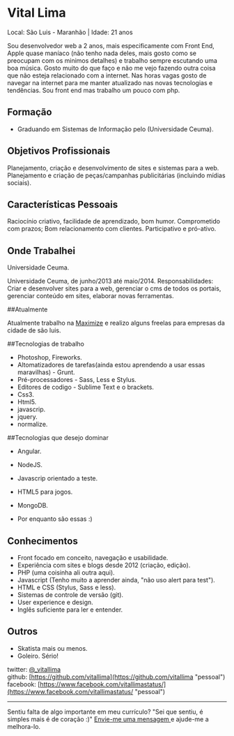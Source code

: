 # Vital Lima

Local: São Luis - Maranhão | Idade: 21 anos

Sou desenvolvedor web a 2 anos, mais especificamente com Front End, Apple quase maníaco (não tenho nada deles, mais gosto como se preocupam com os minimos detalhes) e trabalho sempre escutando uma boa música. Gosto muito do que faço
e não me vejo fazendo outra coisa que não esteja relacionado com a internet. Nas horas vagas gosto de navegar na internet 
para me manter atualizado nas novas tecnologias e tendências. Sou front end mas trabalho um pouco com php.

## Formação
* Graduando em Sistemas de Informação pelo (Universidade Ceuma).

## Objetivos Profissionais

Planejamento, criação e desenvolvimento de sites e sistemas para a web.
Planejamento e criação de peças/campanhas publicitárias (incluindo mídias sociais).

## Características Pessoais

Raciocínio criativo, facilidade de aprendizado, bom humor.
Comprometido com prazos;
Bom relacionamento com clientes.
Participativo e pró-ativo.

## Onde Trabalhei

Universidade Ceuma.

Universidade Ceuma, de junho/2013 até maio/2014.
Responsabilidades: Criar e desenvolver sites para a web, gerenciar o cms de todos os portais, gerenciar conteúdo em sites, elaborar novas ferramentas.

##Atualmente

Atualmente trabalho na [Maximize](http://www.maximize.com.br/infografico/sao-joao/ "Link") e realizo alguns freelas para empresas da cidade de são luis.

##Tecnologias de trabalho

* Photoshop, Fireworks.
* Altomatizadores de tarefas(ainda estou aprendendo a usar essas maravilhas) - Grunt.
* Pré-processadores - Sass, Less e Stylus.
* Editores de codigo - Sublime Text e o brackets.
* Css3.
* Html5.
* javascrip.
* jquery.
* normalize.

##Tecnologias que desejo dominar
* Angular.
* NodeJS.
* Javascrip orientado a teste.
* HTML5 para jogos.
* MongoDB.

* Por enquanto são essas :)


## Conhecimentos

* Front focado em conceito, navegação e usabilidade.
* Experiência com sites e blogs desde 2012 (criação, edição).
* PHP (uma coisinha ali outra aqui).
* Javascript (Tenho muito a aprender ainda, "não uso alert para test").
* HTML e CSS (Stylus, Sass e less).
* Sistemas de controle de versão (git).
* User experience e design.
* Inglês suficiente para ler e entender.

## Outros
* Skatista mais ou menos.
* Goleiro. Sério!

twitter: [@_vitallima](https://twitter.com/_vitallima "pessoal")  
github: [https://github.com/vitallima](https://github.com/vitallima "pessoal")  
facebook: [https://www.facebook.com/vitallimastatus/](https://www.facebook.com/vitallimastatus/ "pessoal")

--- 
  
Sentiu falta de algo importante em meu currículo? "Sei que sentiu, é simples mais é de coração :)"
[Envie-me uma mensagem ](https://github.com/inbox/new/vitallima "Envie-me uma mensagem ") e ajude-me a melhora-lo.
